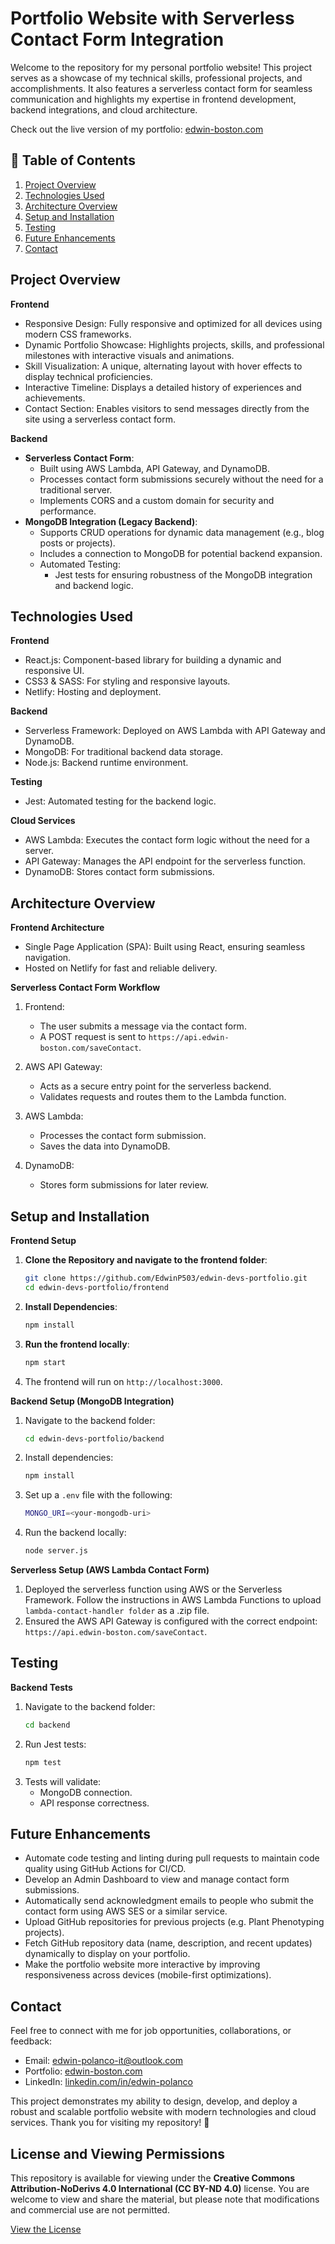 # Portfolio Website with Serverless Contact Form Integration

Welcome to the repository for my personal portfolio website! This project serves as a showcase of my technical skills, professional projects, and accomplishments. It also features a serverless contact form for seamless communication and highlights my expertise in frontend development, backend integrations, and cloud architecture.

Check out the live version of my portfolio: [edwin-boston.com](https://edwin-boston.com)

## 📖 Table of Contents

1. [Project Overview](#project-portfolio)
2. [Technologies Used](#technologies-used)
3. [Architecture Overview](#architecture-overview)
4. [Setup and Installation](#setup-and-installation)
5. [Testing](#testing)
6. [Future Enhancements](#future-enhancements)
7. [Contact](#contact)

## Project Overview
__Frontend__
- Responsive Design: Fully responsive and optimized for all devices using modern CSS frameworks.
- Dynamic Portfolio Showcase: Highlights projects, skills, and professional milestones with interactive visuals and animations.
- Skill Visualization: A unique, alternating layout with hover effects to display technical proficiencies.
- Interactive Timeline: Displays a detailed history of experiences and achievements.
- Contact Section: Enables visitors to send messages directly from the site using a serverless contact form.

__Backend__
- **Serverless Contact Form**:
     - Built using AWS Lambda, API Gateway, and DynamoDB.
     - Processes contact form submissions securely without the need for a traditional server.
     - Implements CORS and a custom domain for security and performance.
- **MongoDB Integration (Legacy Backend)**:
     - Supports CRUD operations for dynamic data management (e.g., blog posts or projects).
     - Includes a connection to MongoDB for potential backend expansion.
     - Automated Testing:
          - Jest tests for ensuring robustness of the MongoDB integration and backend logic.

## Technologies Used
__Frontend__
- React.js: Component-based library for building a dynamic and responsive UI.
- CSS3 & SASS: For styling and responsive layouts.
- Netlify: Hosting and deployment.

__Backend__
- Serverless Framework: Deployed on AWS Lambda with API Gateway and DynamoDB.
- MongoDB: For traditional backend data storage.
- Node.js: Backend runtime environment.

__Testing__
- Jest: Automated testing for the backend logic.

__Cloud Services__
- AWS Lambda: Executes the contact form logic without the need for a server.
- API Gateway: Manages the API endpoint for the serverless function.
- DynamoDB: Stores contact form submissions.

## Architecture Overview
__Frontend Architecture__
- Single Page Application (SPA): Built using React, ensuring seamless navigation.
- Hosted on Netlify for fast and reliable delivery.

__Serverless Contact Form Workflow__
1. Frontend:
     - The user submits a message via the contact form.
     - A POST request is sent to `https://api.edwin-boston.com/saveContact`.

2. AWS API Gateway:
     - Acts as a secure entry point for the serverless backend.
     - Validates requests and routes them to the Lambda function.

3. AWS Lambda:
     - Processes the contact form submission.
     - Saves the data into DynamoDB.

4. DynamoDB:
     - Stores form submissions for later review.

## Setup and Installation
__Frontend Setup__
1. **Clone the Repository and navigate to the frontend folder**:
   ```bash
   git clone https://github.com/EdwinP503/edwin-devs-portfolio.git
   cd edwin-devs-portfolio/frontend

2. **Install Dependencies**:
   ```bash
   npm install

4. **Run the frontend locally**:
   ```bash
   npm start

5. The frontend will run on `http://localhost:3000`.

__Backend Setup (MongoDB Integration)__
1. Navigate to the backend folder:
     ```bash
     cd edwin-devs-portfolio/backend

2. Install dependencies:
     ```bash
     npm install

3. Set up a `.env` file with the following:
     ```bash
     MONGO_URI=<your-mongodb-uri>

4. Run the backend locally:
     ```bash
     node server.js

__Serverless Setup (AWS Lambda Contact Form)__
1. Deployed the serverless function using AWS or the Serverless Framework. Follow the instructions in AWS Lambda Functions to upload `lambda-contact-handler folder` as a .zip file.
2. Ensured the AWS API Gateway is configured with the correct endpoint: `https://api.edwin-boston.com/saveContact`.

## Testing
__Backend Tests__
1. Navigate to the backend folder:
     ```bash
     cd backend

2. Run Jest tests:
     ```bash
     npm test

3. Tests will validate:
     - MongoDB connection.
     - API response correctness.

## Future Enhancements
- Automate code testing and linting during pull requests to maintain code quality using GitHub Actions for CI/CD.
- Develop an Admin Dashboard to view and manage contact form submissions.
- Automatically send acknowledgment emails to people who submit the contact form using AWS SES or a similar service.
- Upload GitHub repositories for previous projects (e.g. Plant Phenotyping projects).
- Fetch GitHub repository data (name, description, and recent updates) dynamically to display on your portfolio.
- Make the portfolio website more interactive by improving responsiveness across devices (mobile-first optimizations).

## Contact
Feel free to connect with me for job opportunities, collaborations, or feedback:

* Email: edwin-polanco-it@outlook.com
* Portfolio: [edwin-boston.com](https://edwin-boston.com)
* LinkedIn: [linkedin.com/in/edwin-polanco](https://www.linkedin.com/in/edwin-polanco/)

This project demonstrates my ability to design, develop, and deploy a robust and scalable portfolio website with modern technologies and cloud services. Thank you for visiting my repository! 🙌

## License and Viewing Permissions
This repository is available for viewing under the **Creative Commons Attribution-NoDerivs 4.0 International (CC BY-ND 4.0)** license. You are welcome to view and share the material, but please note that modifications and commercial use are not permitted.

[View the License](https://creativecommons.org/licenses/by-nd/4.0/legalcode)
